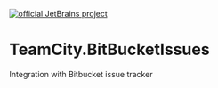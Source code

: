 
[![official JetBrains project](https://jb.gg/badges/official-flat-square.svg)](https://confluence.jetbrains.com/display/ALL/JetBrains+on+GitHub)

TeamCity.BitBucketIssues
========================

Integration with Bitbucket issue tracker
